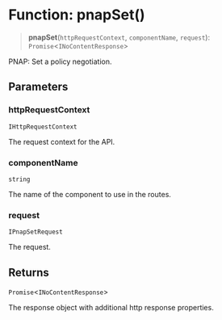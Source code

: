 # Function: pnapSet()

> **pnapSet**(`httpRequestContext`, `componentName`, `request`): `Promise`\<`INoContentResponse`\>

PNAP: Set a policy negotiation.

## Parameters

### httpRequestContext

`IHttpRequestContext`

The request context for the API.

### componentName

`string`

The name of the component to use in the routes.

### request

`IPnapSetRequest`

The request.

## Returns

`Promise`\<`INoContentResponse`\>

The response object with additional http response properties.
